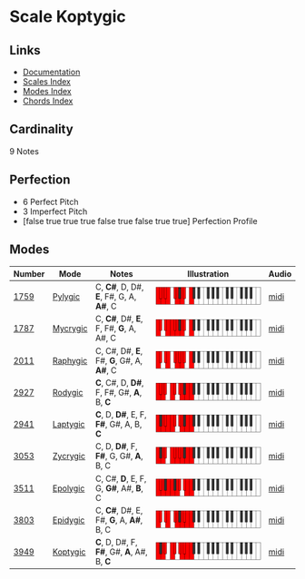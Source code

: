 # Scale Koptygic

## Links

- [Documentation](index.md)
- [Scales Index](Scales.md)
- [Modes Index](Modes.md)
- [Chords Index](Chords.md)

## Cardinality

9 Notes

## Perfection

- 6 Perfect Pitch
- 3 Imperfect Pitch
- [false true true true false true false true true] Perfection Profile

## Modes

| Number | Mode | Notes | Illustration | Audio |
|--------|------|-------|--------------|-------|
| [1759](https://ianring.com/musictheory/scales/1759) | [Pylygic](ModePylygic.md) | C, **C#**, D, D#, **E**, F#, G, A, **A#**, C | ![CNaturalPylygic](ModeCNaturalPylygic.png) | [midi](https://github.com/edipermadi/music/blob/main/docs/ModeCNaturalPylygic.mid?raw=true) | 
| [1787](https://ianring.com/musictheory/scales/1787) | [Mycrygic](ModeMycrygic.md) | C, **C#**, D#, **E**, F, F#, **G**, A, A#, C | ![CNaturalMycrygic](ModeCNaturalMycrygic.png) | [midi](https://github.com/edipermadi/music/blob/main/docs/ModeCNaturalMycrygic.mid?raw=true) | 
| [2011](https://ianring.com/musictheory/scales/2011) | [Raphygic](ModeRaphygic.md) | C, C#, D#, **E**, F#, **G**, G#, A, **A#**, C | ![CNaturalRaphygic](ModeCNaturalRaphygic.png) | [midi](https://github.com/edipermadi/music/blob/main/docs/ModeCNaturalRaphygic.mid?raw=true) | 
| [2927](https://ianring.com/musictheory/scales/2927) | [Rodygic](ModeRodygic.md) | **C**, C#, D, **D#**, F, F#, G#, **A**, B, **C** | ![CNaturalRodygic](ModeCNaturalRodygic.png) | [midi](https://github.com/edipermadi/music/blob/main/docs/ModeCNaturalRodygic.mid?raw=true) | 
| [2941](https://ianring.com/musictheory/scales/2941) | [Laptygic](ModeLaptygic.md) | **C**, D, **D#**, E, F, **F#**, G#, A, B, **C** | ![CNaturalLaptygic](ModeCNaturalLaptygic.png) | [midi](https://github.com/edipermadi/music/blob/main/docs/ModeCNaturalLaptygic.mid?raw=true) | 
| [3053](https://ianring.com/musictheory/scales/3053) | [Zycrygic](ModeZycrygic.md) | C, D, **D#**, F, **F#**, G, G#, **A**, B, C | ![CNaturalZycrygic](ModeCNaturalZycrygic.png) | [midi](https://github.com/edipermadi/music/blob/main/docs/ModeCNaturalZycrygic.mid?raw=true) | 
| [3511](https://ianring.com/musictheory/scales/3511) | [Epolygic](ModeEpolygic.md) | C, C#, **D**, E, F, G, **G#**, A#, **B**, C | ![CNaturalEpolygic](ModeCNaturalEpolygic.png) | [midi](https://github.com/edipermadi/music/blob/main/docs/ModeCNaturalEpolygic.mid?raw=true) | 
| [3803](https://ianring.com/musictheory/scales/3803) | [Epidygic](ModeEpidygic.md) | C, **C#**, D#, E, F#, **G**, A, **A#**, B, C | ![CNaturalEpidygic](ModeCNaturalEpidygic.png) | [midi](https://github.com/edipermadi/music/blob/main/docs/ModeCNaturalEpidygic.mid?raw=true) | 
| [3949](https://ianring.com/musictheory/scales/3949) | [Koptygic](ModeKoptygic.md) | **C**, D, D#, F, **F#**, G#, **A**, A#, B, **C** | ![CNaturalKoptygic](ModeCNaturalKoptygic.png) | [midi](https://github.com/edipermadi/music/blob/main/docs/ModeCNaturalKoptygic.mid?raw=true) | 
